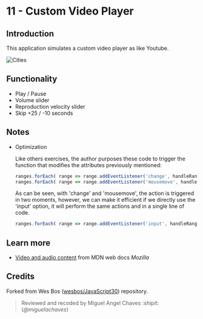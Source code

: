 # 11 - Custom Video Player
## Introduction
This application simulates a custom video player as like Youtube.

![Cities](https://res.cloudinary.com/saaec/image/upload/v1610130423/video_player_po24gz.png)

## Functionality
* Play / Pause
* Volume slider
* Reproduction velocity slider
* Skip +25 / -10 seconds
## Notes
* Optimization
    
    Like others exercises, the author purposes these code to trigger the function that modifies the attributes previously mentioned:

    ```javascript
    ranges.forEach( range => range.addEventListener('change', handleRangeUpdate));
    ranges.forEach( range => range.addEventListener('mousemove', handleRangeUpdate));
    ```
    As can be seen, with 'change' and 'mousemove', the action is triggered in two moments, however, we can make it efficient if we directly use the 'input' option, it will perform the same actions and in a single line of code.

    ```javascript
    ranges.forEach( range => range.addEventListener('input', handleRangeUpdate));
    ```

## Learn more
* [Video and audio content](https://developer.mozilla.org/en-US/docs/Learn/HTML/Multimedia_and_embedding/Video_and_audio_content) from MDN web docs *Mozilla*

## Credits
Forked from Wes Bos ([wesbos/JavaScript30](https://github.com/wesbos/JavaScript30)) repository.
> Reviewed and recoded by Miguel Angel Chaves :shipit: (*@miguelachaves*)
